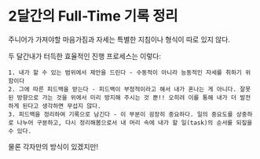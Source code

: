 # 2달간의 Full-Time 기록 정리

주니어가 가져야할 마음가짐과 자세는 특별한 지침이나 형식이 따로 있지 않다. 

두 달간내가 터득한 효율적인 진행 프로세스는 이렇다: 
```
1. 내가 할 수 있는 범위에서 제안을 드린다 - 수동적이 아니라 능동적인 자세를 취하기 위함이다
2. 그에 따른 피드백을 받는다 - 피드백이 부정적이라고 해서 내가 혼나는 게 아니다. 잘못된 방향으로 가는 것을 위에서 미리 방지해 주시는 것 뿐!! 오히려 이를 통해 내가 더 발전하게 된다고 생각하면 무섭지 않다. 
3. 피드백을 정리하여 기록으로 남긴다 - 이 부분이 굉장히 중요하다. 일의 중요도를 상중하로 나누어 구분하고, 다시 정리해봄으로서 내 머리 속에 내가 할 일(task)의 순서를 되짚을 수 있다. 
```

물론 각자만의 방식이 있겠지만! 
